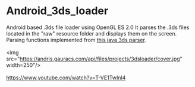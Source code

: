 # Android_3ds_loader
Android based .3ds file loader using OpenGL ES 2.0
It parses the .3ds files located in the "raw" resource folder and displays them on the screen.
Parsing functions implemented from <a href="https://github.com/kjetilos/3ds-parser">this java 3ds parser</a>.<br><br>
<img src="https://andris.gauracs.com/api/files/projects/3dsloader/cover.jpg" width=250"/><br><br>
https://www.youtube.com/watch?v=T-VE1TwInl4
